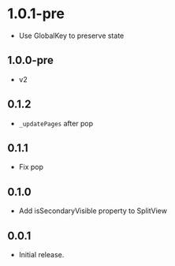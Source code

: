 # 1.0.1-pre

* Use GlobalKey to preserve state

## 1.0.0-pre

* v2
## 0.1.2

* `_updatePages` after pop

## 0.1.1

* Fix pop

## 0.1.0

* Add isSecondaryVisible property to SplitView

## 0.0.1

* Initial release.
